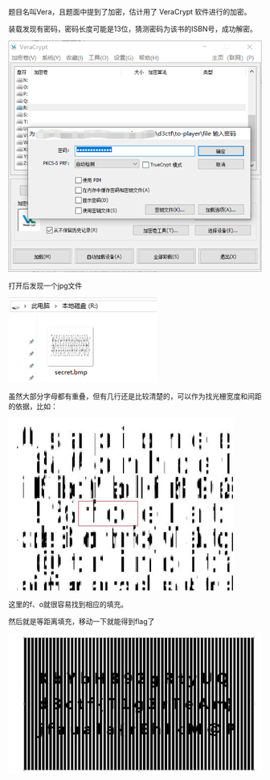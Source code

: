 题目名叫Vera，且题面中提到了加密，估计用了 VeraCrypt 软件进行的加密。

装载发现有密码，密码长度可能是13位，猜测密码为该书的ISBN号，成功解密。

![img](./003.jpg)

打开后发现一个jpg文件

![img](./004.jpg)

虽然大部分字母都有重叠，但有几行还是比较清楚的，可以作为找光栅宽度和间距的依据，比如：

![img](.\001.jpg)

这里的f、o就很容易找到相应的填充。

然后就是等距离填充，移动一下就能得到flag了

![img](.\002.jpg)